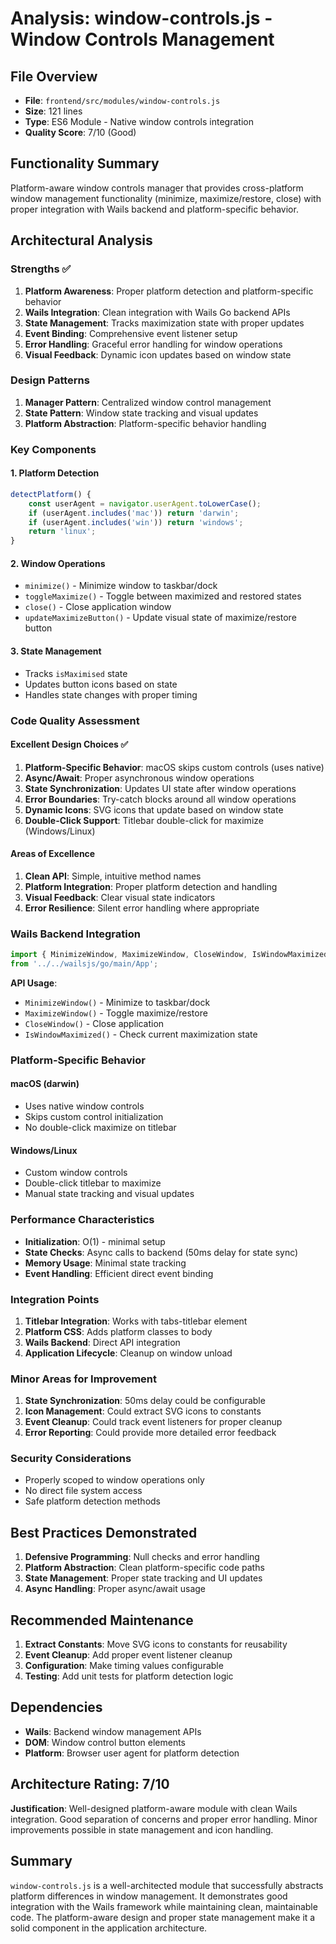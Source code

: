 # Analysis: window-controls.js - Window Controls Management

## File Overview
- **File**: `frontend/src/modules/window-controls.js`
- **Size**: 121 lines
- **Type**: ES6 Module - Native window controls integration
- **Quality Score**: 7/10 (Good)

## Functionality Summary
Platform-aware window controls manager that provides cross-platform window management functionality (minimize, maximize/restore, close) with proper integration with Wails backend and platform-specific behavior.

## Architectural Analysis

### Strengths ✅
1. **Platform Awareness**: Proper platform detection and platform-specific behavior
2. **Wails Integration**: Clean integration with Wails Go backend APIs
3. **State Management**: Tracks maximization state with proper updates
4. **Event Binding**: Comprehensive event listener setup
5. **Error Handling**: Graceful error handling for window operations
6. **Visual Feedback**: Dynamic icon updates based on window state

### Design Patterns
1. **Manager Pattern**: Centralized window control management
2. **State Pattern**: Window state tracking and visual updates
3. **Platform Abstraction**: Platform-specific behavior handling

### Key Components

#### 1. Platform Detection
```javascript
detectPlatform() {
    const userAgent = navigator.userAgent.toLowerCase();
    if (userAgent.includes('mac')) return 'darwin';
    if (userAgent.includes('win')) return 'windows';
    return 'linux';
}
```

#### 2. Window Operations
- `minimize()` - Minimize window to taskbar/dock
- `toggleMaximize()` - Toggle between maximized and restored states
- `close()` - Close application window
- `updateMaximizeButton()` - Update visual state of maximize/restore button

#### 3. State Management
- Tracks `isMaximised` state
- Updates button icons based on state
- Handles state changes with proper timing

### Code Quality Assessment

#### Excellent Design Choices ✅
1. **Platform-Specific Behavior**: macOS skips custom controls (uses native)
2. **Async/Await**: Proper asynchronous window operations
3. **State Synchronization**: Updates UI state after window operations
4. **Error Boundaries**: Try-catch blocks around all window operations
5. **Dynamic Icons**: SVG icons that update based on window state
6. **Double-Click Support**: Titlebar double-click for maximize (Windows/Linux)

#### Areas of Excellence
1. **Clean API**: Simple, intuitive method names
2. **Platform Integration**: Proper platform detection and handling
3. **Visual Feedback**: Clear visual state indicators
4. **Error Resilience**: Silent error handling where appropriate

### Wails Backend Integration
```javascript
import { MinimizeWindow, MaximizeWindow, CloseWindow, IsWindowMaximized } 
from '../../wailsjs/go/main/App';
```

**API Usage**:
- `MinimizeWindow()` - Minimize to taskbar/dock
- `MaximizeWindow()` - Toggle maximize/restore
- `CloseWindow()` - Close application
- `IsWindowMaximized()` - Check current maximization state

### Platform-Specific Behavior

#### macOS (darwin)
- Uses native window controls
- Skips custom control initialization
- No double-click maximize on titlebar

#### Windows/Linux
- Custom window controls
- Double-click titlebar to maximize
- Manual state tracking and visual updates

### Performance Characteristics
- **Initialization**: O(1) - minimal setup
- **State Checks**: Async calls to backend (50ms delay for state sync)
- **Memory Usage**: Minimal state tracking
- **Event Handling**: Efficient direct event binding

### Integration Points
1. **Titlebar Integration**: Works with tabs-titlebar element
2. **Platform CSS**: Adds platform classes to body
3. **Wails Backend**: Direct API integration
4. **Application Lifecycle**: Cleanup on window unload

### Minor Areas for Improvement
1. **State Synchronization**: 50ms delay could be configurable
2. **Icon Management**: Could extract SVG icons to constants
3. **Event Cleanup**: Could track event listeners for proper cleanup
4. **Error Reporting**: Could provide more detailed error feedback

### Security Considerations
- Properly scoped to window operations only
- No direct file system access
- Safe platform detection methods

## Best Practices Demonstrated
1. **Defensive Programming**: Null checks and error handling
2. **Platform Abstraction**: Clean platform-specific code paths
3. **State Management**: Proper state tracking and UI updates
4. **Async Handling**: Proper async/await usage

## Recommended Maintenance
1. **Extract Constants**: Move SVG icons to constants for reusability
2. **Event Cleanup**: Add proper event listener cleanup
3. **Configuration**: Make timing values configurable
4. **Testing**: Add unit tests for platform detection logic

## Dependencies
- **Wails**: Backend window management APIs
- **DOM**: Window control button elements
- **Platform**: Browser user agent for platform detection

## Architecture Rating: 7/10
**Justification**: Well-designed platform-aware module with clean Wails integration. Good separation of concerns and proper error handling. Minor improvements possible in state management and icon handling.

## Summary
`window-controls.js` is a well-architected module that successfully abstracts platform differences in window management. It demonstrates good integration with the Wails framework while maintaining clean, maintainable code. The platform-aware design and proper state management make it a solid component in the application architecture. 